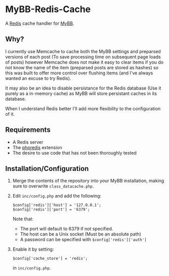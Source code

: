 MyBB-Redis-Cache
================

A [Redis](http://redis.io/) cache handler for [MyBB](http://www.mybb.com/).

Why?
----

I currently use Memcache to cache both the MyBB settings and preparsed versions of each post (To save processing time on
subsequent page loads of posts) however Memcache does not make it easy to clear items if you do not know the name of the
item (preparsed posts are stored as hashes) so this was built to offer more control over flushing items (and I've always
wanted an excuse to try Redis).

It may also be an idea to disable persistance for the Redis database (Use it purely as a in-memory cache) as MyBB will
store persistant caches in its database.

When I understand Redis better I'll add more flexibility to the configuration of it.

Requirements
----

* A Redis server
* The [phpredis](https://github.com/nicolasff/phpredis) extension
* The desire to use code that has not been thoroughly tested

Installation/Configuration
----

1. Merge the contents of the repository into your MyBB installation, making sure to overwrite `class_datacache.php`.

2. Edit `inc/config.php` and add the following:

    ~~~
    $config['redis']['host'] = '127.0.0.1';
    $config['redis']['port'] = '6379';
    ~~~

    Note that:
    * The port will default to 6379 if not specified.
    * The host can be a Unix socket (Must be an absolute path)
    * A password can be specified with `$config['redis']['auth']`

3. Enable it by setting:
    ~~~
    $config['cache_store'] = 'redis';
    ~~~
    in `inc/config.php`.